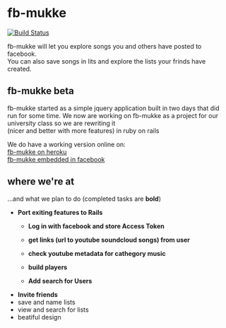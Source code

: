 fb-mukke
===

[![Build Status](https://travis-ci.org/errnesto/fb-mukke.png?branch=master)](https://travis-ci.org/errnesto/fb-mukke)

fb-mukke will let you explore songs you and others have posted to facebook.  
You can also save songs in lits and explore the lists your frinds have created.

fb-mukke beta
---
fb-mukke started as a simple jquery application built in two days that did run for some time.
We now are working on fb-mukke as a project for our university class so we are rewriting it  
(nicer and better with more features) in ruby on rails

We do have a working version online on:  
[fb-mukke on heroku](https://fb-mukke.herokuapp.com)  
[fb-mukke embedded in facebook](https://apps.facebook.com/fbmukke)  

where we're at
---
…and what we plan to do (completed tasks are __bold__)
* __Port exiting features to Rails__
  * __Log in with facebook and store Access Token__
  * __get links (url to youtube soundcloud songs) from user__
  * __check youtube metadata for cathegory music__
  * __build players__
  
  * __Add search for Users__
* __Invite friends__
* save and name lists
* view and search for lists
* beatiful design
